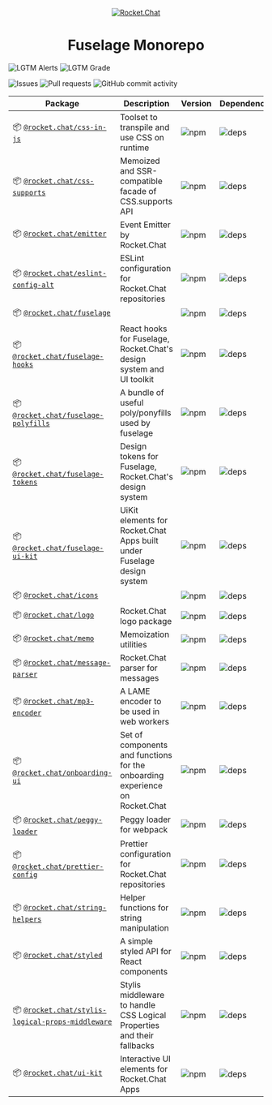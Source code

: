 <p align="center">
  <a href="https://rocket.chat" title="Rocket.Chat">
    <img src="https://github.com/RocketChat/Rocket.Chat.Artwork/raw/master/Logos/2020/png/logo-horizontal-red.png" alt="Rocket.Chat" />
  </a>
</p>

<h1 align="center">Fuselage Monorepo</h1>

![LGTM Alerts](https://img.shields.io/lgtm/alerts/github/RocketChat/Rocket.Chat.Fuselage?style=flat-square)
![LGTM Grade](https://img.shields.io/lgtm/grade/javascript/github/RocketChat/Rocket.Chat.Fuselage?style=flat-square)

![Issues](https://img.shields.io/github/issues/RocketChat/Rocket.Chat.Fuselage?style=flat-square)
![Pull requests](https://img.shields.io/github/issues-pr/RocketChat/Rocket.Chat.Fuselage?style=flat-square)
![GitHub commit activity](https://img.shields.io/github/commit-activity/m/RocketChat/Rocket.Chat.Fuselage?style=flat-square)

| Package                                                                                        | Description                                                                  | Version                                                                                             | Dependencies                                                                                                                            |
| ---------------------------------------------------------------------------------------------- | ---------------------------------------------------------------------------- | --------------------------------------------------------------------------------------------------- | --------------------------------------------------------------------------------------------------------------------------------------- |
| 📦 [`@rocket.chat/css-in-js`](/packages/css-in-js)                                             | Toolset to transpile and use CSS on runtime                                  | ![npm](https://img.shields.io/npm/v/@rocket.chat/css-in-js?style=flat-square)                       | ![deps](https://img.shields.io/david/RocketChat/Rocket.Chat.Fuselage?path=packages%2Fcss-in-js&style=flat-square)                       |
| 📦 [`@rocket.chat/css-supports`](/packages/css-supports)                                       | Memoized and SSR-compatible facade of CSS.supports API                       | ![npm](https://img.shields.io/npm/v/@rocket.chat/css-supports?style=flat-square)                    | ![deps](https://img.shields.io/david/RocketChat/Rocket.Chat.Fuselage?path=packages%2Fcss-supports&style=flat-square)                    |
| 📦 [`@rocket.chat/emitter`](/packages/emitter)                                                 | Event Emitter by Rocket.Chat                                                 | ![npm](https://img.shields.io/npm/v/@rocket.chat/emitter?style=flat-square)                         | ![deps](https://img.shields.io/david/RocketChat/Rocket.Chat.Fuselage?path=packages%2Femitter&style=flat-square)                         |
| 📦 [`@rocket.chat/eslint-config-alt`](/packages/eslint-config-alt)                             | ESLint configuration for Rocket.Chat repositories                            | ![npm](https://img.shields.io/npm/v/@rocket.chat/eslint-config-alt?style=flat-square)               | ![deps](https://img.shields.io/david/RocketChat/Rocket.Chat.Fuselage?path=packages%2Feslint-config-alt&style=flat-square)               |
| 📦 [`@rocket.chat/fuselage`](/packages/fuselage)                                               |                                                                              | ![npm](https://img.shields.io/npm/v/@rocket.chat/fuselage?style=flat-square)                        | ![deps](https://img.shields.io/david/RocketChat/Rocket.Chat.Fuselage?path=packages%2Ffuselage&style=flat-square)                        |
| 📦 [`@rocket.chat/fuselage-hooks`](/packages/fuselage-hooks)                                   | React hooks for Fuselage, Rocket.Chat's design system and UI toolkit         | ![npm](https://img.shields.io/npm/v/@rocket.chat/fuselage-hooks?style=flat-square)                  | ![deps](https://img.shields.io/david/RocketChat/Rocket.Chat.Fuselage?path=packages%2Ffuselage-hooks&style=flat-square)                  |
| 📦 [`@rocket.chat/fuselage-polyfills`](/packages/fuselage-polyfills)                           | A bundle of useful poly/ponyfills used by fuselage                           | ![npm](https://img.shields.io/npm/v/@rocket.chat/fuselage-polyfills?style=flat-square)              | ![deps](https://img.shields.io/david/RocketChat/Rocket.Chat.Fuselage?path=packages%2Ffuselage-polyfills&style=flat-square)              |
| 📦 [`@rocket.chat/fuselage-tokens`](/packages/fuselage-tokens)                                 | Design tokens for Fuselage, Rocket.Chat's design system                      | ![npm](https://img.shields.io/npm/v/@rocket.chat/fuselage-tokens?style=flat-square)                 | ![deps](https://img.shields.io/david/RocketChat/Rocket.Chat.Fuselage?path=packages%2Ffuselage-tokens&style=flat-square)                 |
| 📦 [`@rocket.chat/fuselage-ui-kit`](/packages/fuselage-ui-kit)                                 | UiKit elements for Rocket.Chat Apps built under Fuselage design system       | ![npm](https://img.shields.io/npm/v/@rocket.chat/fuselage-ui-kit?style=flat-square)                 | ![deps](https://img.shields.io/david/RocketChat/Rocket.Chat.Fuselage?path=packages%2Ffuselage-ui-kit&style=flat-square)                 |
| 📦 [`@rocket.chat/icons`](/packages/icons)                                                     |                                                                              | ![npm](https://img.shields.io/npm/v/@rocket.chat/icons?style=flat-square)                           | ![deps](https://img.shields.io/david/RocketChat/Rocket.Chat.Fuselage?path=packages%2Ficons&style=flat-square)                           |
| 📦 [`@rocket.chat/logo`](/packages/logo)                                                       | Rocket.Chat logo package                                                     | ![npm](https://img.shields.io/npm/v/@rocket.chat/logo?style=flat-square)                            | ![deps](https://img.shields.io/david/RocketChat/Rocket.Chat.Fuselage?path=packages%2Flogo&style=flat-square)                            |
| 📦 [`@rocket.chat/memo`](/packages/memo)                                                       | Memoization utilities                                                        | ![npm](https://img.shields.io/npm/v/@rocket.chat/memo?style=flat-square)                            | ![deps](https://img.shields.io/david/RocketChat/Rocket.Chat.Fuselage?path=packages%2Fmemo&style=flat-square)                            |
| 📦 [`@rocket.chat/message-parser`](/packages/message-parser)                                   | Rocket.Chat parser for messages                                              | ![npm](https://img.shields.io/npm/v/@rocket.chat/message-parser?style=flat-square)                  | ![deps](https://img.shields.io/david/RocketChat/Rocket.Chat.Fuselage?path=packages%2Fmessage-parser&style=flat-square)                  |
| 📦 [`@rocket.chat/mp3-encoder`](/packages/mp3-encoder)                                         | A LAME encoder to be used in web workers                                     | ![npm](https://img.shields.io/npm/v/@rocket.chat/mp3-encoder?style=flat-square)                     | ![deps](https://img.shields.io/david/RocketChat/Rocket.Chat.Fuselage?path=packages%2Fmp3-encoder&style=flat-square)                     |
| 📦 [`@rocket.chat/onboarding-ui`](/packages/onboarding-ui)                                     | Set of components and functions for the onboarding experience on Rocket.Chat | ![npm](https://img.shields.io/npm/v/@rocket.chat/onboarding-ui?style=flat-square)                   | ![deps](https://img.shields.io/david/RocketChat/Rocket.Chat.Fuselage?path=packages%2Fonboarding-ui&style=flat-square)                   |
| 📦 [`@rocket.chat/peggy-loader`](/packages/peggy-loader)                                       | Peggy loader for webpack                                                     | ![npm](https://img.shields.io/npm/v/@rocket.chat/peggy-loader?style=flat-square)                    | ![deps](https://img.shields.io/david/RocketChat/Rocket.Chat.Fuselage?path=packages%2Fpeggy-loader&style=flat-square)                    |
| 📦 [`@rocket.chat/prettier-config`](/packages/prettier-config)                                 | Prettier configuration for Rocket.Chat repositories                          | ![npm](https://img.shields.io/npm/v/@rocket.chat/prettier-config?style=flat-square)                 | ![deps](https://img.shields.io/david/RocketChat/Rocket.Chat.Fuselage?path=packages%2Fprettier-config&style=flat-square)                 |
| 📦 [`@rocket.chat/string-helpers`](/packages/string-helpers)                                   | Helper functions for string manipulation                                     | ![npm](https://img.shields.io/npm/v/@rocket.chat/string-helpers?style=flat-square)                  | ![deps](https://img.shields.io/david/RocketChat/Rocket.Chat.Fuselage?path=packages%2Fstring-helpers&style=flat-square)                  |
| 📦 [`@rocket.chat/styled`](/packages/styled)                                                   | A simple styled API for React components                                     | ![npm](https://img.shields.io/npm/v/@rocket.chat/styled?style=flat-square)                          | ![deps](https://img.shields.io/david/RocketChat/Rocket.Chat.Fuselage?path=packages%2Fstyled&style=flat-square)                          |
| 📦 [`@rocket.chat/stylis-logical-props-middleware`](/packages/stylis-logical-props-middleware) | Stylis middleware to handle CSS Logical Properties and their fallbacks       | ![npm](https://img.shields.io/npm/v/@rocket.chat/stylis-logical-props-middleware?style=flat-square) | ![deps](https://img.shields.io/david/RocketChat/Rocket.Chat.Fuselage?path=packages%2Fstylis-logical-props-middleware&style=flat-square) |
| 📦 [`@rocket.chat/ui-kit`](/packages/ui-kit)                                                   | Interactive UI elements for Rocket.Chat Apps                                 | ![npm](https://img.shields.io/npm/v/@rocket.chat/ui-kit?style=flat-square)                          | ![deps](https://img.shields.io/david/RocketChat/Rocket.Chat.Fuselage?path=packages%2Fui-kit&style=flat-square)                          |
